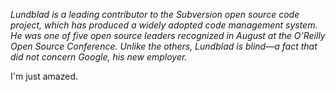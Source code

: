 *Lundblad is a leading contributor to the Subversion open source code project, which has produced a widely adopted code management system. He was one of five open source leaders recognized in August at the O'Reilly Open Source Conference. Unlike the others, Lundblad is blind—a fact that did not concern Google, his new employer.*

I'm just amazed.
